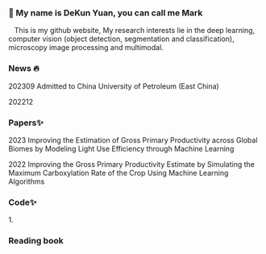###  👋 My name is DeKun Yuan, you can call me Mark
<p font-size='36px'>
    &nbsp&nbsp This is my github website, My research interests lie in the deep learning, computer vision (object detection, segmentation and classification), microscopy image processing and multimodal.
<p>

  ###  News 🔥
  <div>
     <p>202309 Admitted to China University of Petroleum (East China) </p>
     <p>202212 </p>
  </div>
    
### Papers✨
  <div>
    <p>2023 Improving the Estimation of Gross Primary Productivity across Global Biomes by Modeling Light Use Efficiency through Machine Learning</p>
    <p>2022 Improving the Gross Primary Productivity Estimate by Simulating the Maximum Carboxylation Rate of the Crop Using Machine Learning Algorithms</p>
  </div>

### Code✨
  <div>
    <p align="center"></p>
    <p>1. </p>
  </div>
  


### Reading book
<!--
**sdydk/sdydk** is a ✨ _special_ ✨ repository because its `README.md` (this file) appears on your GitHub profile.

Here are some ideas to get you started:

- 🔭 I’m currently working on ...
- 🌱 I’m currently learning ...
- 👯 I’m looking to collaborate on ...
- 🤔 I’m looking for help with ...
- 💬 Ask me about ...
- 📫 How to reach me: ...
- 😄 Pronouns: ...
- ⚡ Fun fact: ...
-->

